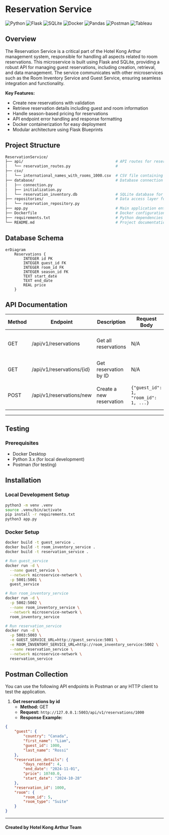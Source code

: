 # Reservation Service

![Python](https://img.shields.io/badge/python-3670A0?style=for-the-badge&logo=python&logoColor=ffdd54)
![Flask](https://img.shields.io/badge/flask-%23000.svg?style=for-the-badge&logo=flask&logoColor=white)
![SQLite](https://img.shields.io/badge/sqlite-%2307405e.svg?style=for-the-badge&logo=sqlite&logoColor=white)
![Docker](https://img.shields.io/badge/docker-%230db7ed.svg?style=for-the-badge&logo=docker&logoColor=white)
![Pandas](https://img.shields.io/badge/pandas-%23150458.svg?style=for-the-badge&logo=pandas&logoColor=white)
![Postman](https://img.shields.io/badge/Postman-FF6C37?style=for-the-badge&logo=postman&logoColor=white)
![Tableau](https://img.shields.io/badge/Tableau-E97627?style=for-the-badge&logo=tableau&logoColor=white)

## Overview

The Reservation Service is a critical part of the Hotel Kong Arthur management system, responsible for handling all aspects related to room reservations. This microservice is built using Flask and SQLite, providing a robust API for managing guest reservations, including creation, retrieval, and data management. The service communicates with other microservices such as the Room Inventory Service and Guest Service, ensuring seamless integration and functionality.

**Key Features:**
- Create new reservations with validation
- Retrieve reservation details including guest and room information
- Handle season-based pricing for reservations
- API endpoint error handling and response formatting
- Docker containerization for easy deployment
- Modular architecture using Flask Blueprints

## Project Structure

```bash
ReservationService/
├── api/                                         # API routes for reservations
│   └── reservation_routes.py                    # 
├── csv/                                         
│   └── international_names_with_rooms_1000.csv  # CSV file containing sample data
├── database/                                    # Database connection and initialization scripts
│   ├── connection.py                            
│   ├── initialization.py                        
│   └── reservation_inventory.db                 # SQLite database for reservations
├── repositories/                                # Data access layer for reservation operations
│   └── reservation_repository.py                
├── app.py                                       # Main application entry point
├── Dockerfile                                   # Docker configuration file
├── requirements.txt                             # Python dependencies
└── README.md                                    # Project documentation
```

## Database Schema
```mermaid
erDiagram
    Reservations {
        INTEGER id PK
        INTEGER guest_id FK
        INTEGER room_id FK
        INTEGER season_id FK
        TEXT start_date
        TEXT end_date
        REAL price
    }
```

## API Documentation

| Method | Endpoint                      | Description                                          | Request Body                          | Response (200)                                                      | Error Responses                        |
|--------|-------------------------------|------------------------------------------------------|---------------------------------------|---------------------------------------------------------------------|----------------------------------------|
| GET    | /api/v1/reservations          | Get all reservations                                 | N/A                                   | `[{"id": 1, "guest_id": 1, "room_id": 1, ...}]`                  | 404: `{"error": "No reservations found"}` |
| GET    | /api/v1/reservations/{id}     | Get reservation by ID                               | N/A                                   | `{"id": 1, "guest_id": 1, "room_id": 1, ...}`                     | 404: `{"error": "Reservation not found"}` |
| POST   | /api/v1/reservations/new      | Create a new reservation                             | `{"guest_id": 1, "room_id": 1, ...}`| `{"message": "Reservation made successfully"}`                     | 400: `{"error": "Missing required fields"}` |

---

## Testing

### Prerequisites
- Docker Desktop
- Python 3.x (for local development)
- Postman (for testing)

## Installation

### Local Development Setup
```bash
python3 -m venv .venv
source .venv/bin/activate
pip install -r requirements.txt
python3 app.py
```


### Docker Setup
```bash
docker build -t guest_service .
docker build -t room_inventory_service .
docker build -t reservation_service .
```
```bash
# Run guest_service
docker run -d \
  --name guest_service \
  --network microservice-network \
  -p 5001:5001 \
  guest_service
```
```bash
# Run room_inventory_service
docker run -d \
  -p 5002:5002 \
  --name room_inventory_service \
  --network microservice-network \
  room_inventory_service
```
```bash
# Run reservation_service
docker run -d \
  -p 5003:5003 \
  -e GUEST_SERVICE_URL=http://guest_service:5001 \
  -e ROOM_INVENTORY_SERVICE_URL=http://room_inventory_service:5002 \
  --name reservation_service \
  --network microservice-network \
  reservation_service
```
## Postman Collection
You can use the following API endpoints in Postman or any HTTP client to test the application.

1. **Get reservations by id**
   - **Method:** GET
   - **Request:** `http://127.0.0.1:5003/api/v1/reservations/1000`
   - **Response Example:**
```json
{
    "guest": {
        "country": "Canada",
        "first_name": "Liam",
        "guest_id": 1000,
        "last_name": "Rossi"
    },
    "reservation_details": {
        "days_rented": 4,
        "end_date": "2024-11-01",
        "price": 10740.0,
        "start_date": "2024-10-28"
    },
    "reservation_id": 1000,
    "room": {
        "room_id": 5,
        "room_type": "Suite"
    }
}
```

---

#### Created by Hotel Kong Arthur Team
